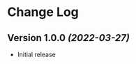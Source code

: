 Change Log
==========

Version 1.0.0 *(2022-03-27)*
----------------------------

* Initial release
